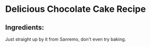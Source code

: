 # Delicious Chocolate Cake Recipe

## Ingredients:
Just straight up by it from Sanremo, don't even try baking.